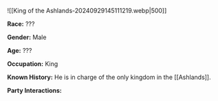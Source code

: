 ![[King of the Ashlands-20240929145111219.webp|500]]

**Race:** ???

**Gender:** Male

**Age:** ???

**Occupation:** King

**Known History:** He is in charge of the only kingdom in the [[Ashlands]]. 

**Party Interactions:** 
